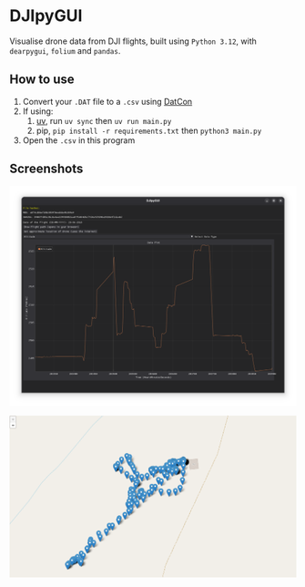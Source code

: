 # DJIpyGUI
Visualise drone data from DJI flights, built using `Python 3.12`, with `dearpygui`, `folium` and `pandas`.

## How to use
1. Convert your `.DAT` file to a `.csv` using [DatCon](https://datfile.net/DatCon/downloads.html)
2. If using:
	1. [uv](https://docs.astral.sh/uv/), run `uv sync` then `uv run main.py`
	2. pip, `pip install -r requirements.txt` then `python3 main.py`
3. Open the `.csv` in this program

## Screenshots
![The main window](main.png "Main window")

![Generated map](map.png "Generated map")
